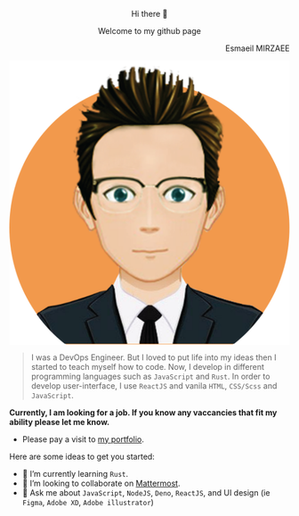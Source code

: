<p align="center">Hi there 👋</p>
<p align="center">Welcome to my github page</p>
<p align="right">Esmaeil MIRZAEE</p>

<p align="center">
<img align="center" alt="Esmaeil MIRZAEE" src="https://raw.githubusercontent.com/esmaeilmirzaee/esmaeilmirzaee.github.io/0.1/src/assets/img/my__avatar.svg" />
</p>


> I was a DevOps Engineer. But I loved to put life into my ideas then I started to teach myself how to code. Now, I develop in different programming languages such as `JavaScript` and `Rust`. In order to develop user-interface, I use `ReactJS` and vanila `HTML`, `CSS/Scss` and `JavaScript`. 



**Currently, I am looking for a job. If you know any vaccancies that fit my ability please let me know.**

- Please pay a visit to [my portfolio](https://esmaeilmirzaee.github.io).

Here are some ideas to get you started:

- 🌱 I’m currently learning `Rust`.
- 👯 I’m looking to collaborate on [Mattermost](https://mattermost.com/).
- 💬 Ask me about `JavaScript`, `NodeJS`, `Deno`, `ReactJS`, and UI design (ie `Figma`, `Adobe XD`, `Adobe illustrator`)
